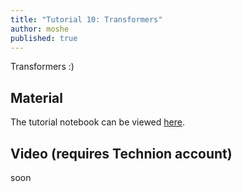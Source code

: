 ```yaml
---
title: "Tutorial 10: Transformers"
author: moshe
published: true
---
```


Transformers :)

## Material

The tutorial notebook can be viewed [here](https://nbviewer.org/github/vistalab-technion/cs236781-tutorials/blob/master/t10-%20Transformers/tutorial10-Transformers.ipynb?flush_cache=true).

## Video (requires Technion account)

soon